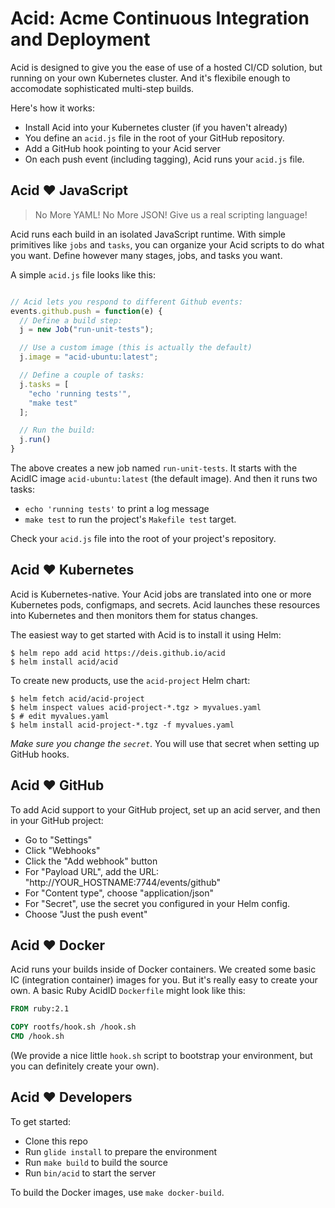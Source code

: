 # Acid: Acme Continuous Integration and Deployment

Acid is designed to give you the ease of use of a hosted CI/CD solution, but
running on your own Kubernetes cluster. And it's flexibile enough to accomodate
sophisticated multi-step builds.

Here's how it works:

- Install Acid into your Kubernetes cluster (if you haven't already)
- You define an `acid.js` file in the root of your GitHub repository.
- Add a GitHub hook pointing to your Acid server
- On each push event (including tagging), Acid runs your `acid.js` file.

## Acid :heart: JavaScript

> No More YAML!
> No More JSON!
> Give us a real scripting language!

Acid runs each build in an isolated JavaScript runtime. With simple primitives like
`jobs` and `tasks`, you can organize your Acid scripts to do what you want. Define
however many stages, jobs, and tasks you want.

A simple `acid.js` file looks like this:

```javascript

// Acid lets you respond to different Github events:
events.github.push = function(e) {
  // Define a build step:
  j = new Job("run-unit-tests");

  // Use a custom image (this is actually the default)
  j.image = "acid-ubuntu:latest";

  // Define a couple of tasks:
  j.tasks = [
    "echo 'running tests'",
    "make test"
  ];

  // Run the build:
  j.run()
}
```

The above creates a new job named `run-unit-tests`. It starts with the AcidIC
image `acid-ubuntu:latest` (the default image). And then it runs two tasks:

- `echo 'running tests'` to print a log message
- `make test` to run the project's `Makefile test` target.

Check your `acid.js` file into the root of your project's repository.

## Acid :heart: Kubernetes

Acid is Kubernetes-native. Your Acid jobs are translated into one or more Kubernetes
pods, configmaps, and secrets. Acid launches these resources into Kubernetes and
then monitors them for status changes.

The easiest way to get started with Acid is to install it using Helm:

```console
$ helm repo add acid https://deis.github.io/acid
$ helm install acid/acid
```

To create new products, use the `acid-project` Helm chart:

```console
$ helm fetch acid/acid-project
$ helm inspect values acid-project-*.tgz > myvalues.yaml
$ # edit myvalues.yaml
$ helm install acid-project-*.tgz -f myvalues.yaml
```

_Make sure you change the `secret`_. You will use that secret when setting up GitHub
hooks.

## Acid :heart: GitHub

To add Acid support to your GitHub project, set up an acid server, and then in
your GitHub project:

- Go to "Settings"
- Click "Webhooks"
- Click the "Add webhook" button
- For "Payload URL", add the URL: "http://YOUR_HOSTNAME:7744/events/github"
- For "Content type", choose "application/json"
- For "Secret", use the secret you configured in your Helm config.
- Choose "Just the push event"

## Acid :heart: Docker

Acid runs your builds inside of Docker containers. We created some basic IC
(integration container) images for you. But it's really easy to create your own.
A basic Ruby AcidID `Dockerfile` might look like this:

```Dockerfile
FROM ruby:2.1

COPY rootfs/hook.sh /hook.sh
CMD /hook.sh
```

(We provide a nice little `hook.sh` script to bootstrap your environment, but you
can definitely create your own).

## Acid :heart: Developers

To get started:

- Clone this repo
- Run `glide install` to prepare the environment
- Run `make build` to build the source
- Run `bin/acid` to start the server

To build the Docker images, use `make docker-build`.

